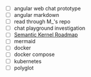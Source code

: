- [ ] angular web chat prototype 
- [ ] angular markdown
- [ ] read through M_'s repo
- [ ] chat playground investigation
- [ ] [Semantic Kernel Roadmap](../../Working/Semantic%20Kernel/Roadmaps.md)
- [ ] mermaid
- [ ] docker
- [ ] docker compose
- [ ] kubernetes
- [ ] polyglot
